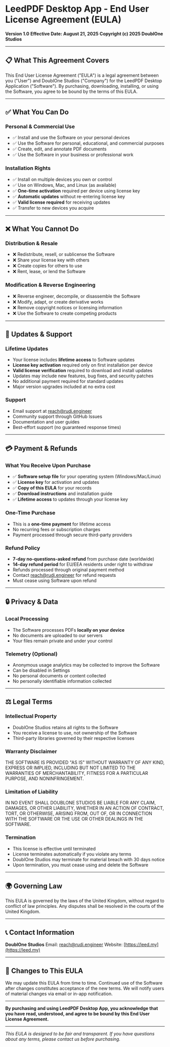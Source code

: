 # LeedPDF Desktop App - End User License Agreement (EULA)

**Version 1.0**
**Effective Date: August 21, 2025**
**Copyright (c) 2025 DoublOne Studios**

---

## 📋 **What This Agreement Covers**

This End User License Agreement ("EULA") is a legal agreement between you ("User") and DoublOne Studios ("Company") for the LeedPDF Desktop Application ("Software"). By purchasing, downloading, installing, or using the Software, you agree to be bound by the terms of this EULA.

---

## ✅ **What You Can Do**

### **Personal & Commercial Use**
- ✅ Install and use the Software on your personal devices
- ✅ Use the Software for personal, educational, and commercial purposes
- ✅ Create, edit, and annotate PDF documents
- ✅ Use the Software in your business or professional work

### **Installation Rights**
- ✅ Install on multiple devices you own or control
- ✅ Use on Windows, Mac, and Linux (as available)
- ✅ **One-time activation** required per device using license key
- ✅ **Automatic updates** without re-entering license key
- ✅ **Valid license required** for receiving updates
- ✅ Transfer to new devices you acquire

---

## ❌ **What You Cannot Do**

### **Distribution & Resale**
- ❌ Redistribute, resell, or sublicense the Software
- ❌ Share your license key with others
- ❌ Create copies for others to use
- ❌ Rent, lease, or lend the Software

### **Modification & Reverse Engineering**
- ❌ Reverse engineer, decompile, or disassemble the Software
- ❌ Modify, adapt, or create derivative works
- ❌ Remove copyright notices or licensing information
- ❌ Use the Software to create competing products

---

## 🔄 **Updates & Support**

### **Lifetime Updates**
- Your license includes **lifetime access** to Software updates
- **License key activation** required only on first installation per device
- **Valid license verification** required to download and install updates
- Updates may include new features, bug fixes, and security patches
- No additional payment required for standard updates
- Major version upgrades included at no extra cost

### **Support**
- Email support at [reach@rudi.engineer](mailto:reach@rudi.engineer)
- Community support through GitHub Issues
- Documentation and user guides
- Best-effort support (no guaranteed response times)

---

## 💳 **Payment & Refunds**

### **What You Receive Upon Purchase**
- ✅ **Software setup file** for your operating system (Windows/Mac/Linux)
- ✅ **License key** for activation and updates
- ✅ **Copy of this EULA** for your records
- ✅ **Download instructions** and installation guide
- ✅ **Lifetime access** to updates through your license key

### **One-Time Purchase**
- This is a **one-time payment** for lifetime access
- No recurring fees or subscription charges
- Payment processed through secure third-party providers

### **Refund Policy**
- **7-day no-questions-asked refund** from purchase date (worldwide)
- **14-day refund period** for EU/EEA residents under right to withdraw
- Refunds processed through original payment method
- Contact [reach@rudi.engineer](mailto:reach@rudi.engineer) for refund requests
- Must cease using Software upon refund

---

## 🔒 **Privacy & Data**

### **Local Processing**
- The Software processes PDFs **locally on your device**
- No documents are uploaded to our servers
- Your files remain private and under your control

### **Telemetry** (Optional)
- Anonymous usage analytics may be collected to improve the Software
- Can be disabled in Settings
- No personal documents or content collected
- No personally identifiable information collected

---

## ⚖️ **Legal Terms**

### **Intellectual Property**
- DoublOne Studios retains all rights to the Software
- You receive a license to use, not ownership of the Software
- Third-party libraries governed by their respective licenses

### **Warranty Disclaimer**
THE SOFTWARE IS PROVIDED "AS IS" WITHOUT WARRANTY OF ANY KIND, EXPRESS OR IMPLIED, INCLUDING BUT NOT LIMITED TO THE WARRANTIES OF MERCHANTABILITY, FITNESS FOR A PARTICULAR PURPOSE, AND NONINFRINGEMENT.

### **Limitation of Liability**
IN NO EVENT SHALL DOUBLONE STUDIOS BE LIABLE FOR ANY CLAIM, DAMAGES, OR OTHER LIABILITY, WHETHER IN AN ACTION OF CONTRACT, TORT, OR OTHERWISE, ARISING FROM, OUT OF, OR IN CONNECTION WITH THE SOFTWARE OR THE USE OR OTHER DEALINGS IN THE SOFTWARE.

### **Termination**
- This license is effective until terminated
- License terminates automatically if you violate any terms
- DoublOne Studios may terminate for material breach with 30 days notice
- Upon termination, you must cease using and delete the Software

---

## 🌍 **Governing Law**

This EULA is governed by the laws of the United Kingdom, without regard to conflict of law principles. Any disputes shall be resolved in the courts of the United Kingdom.

---

## 📞 **Contact Information**

**DoublOne Studios**
Email: [reach@rudi.engineer](mailto:reach@rudi.engineer)
Website: [https://leed.my](https://leed.my)

---

## 📝 **Changes to This EULA**

We may update this EULA from time to time. Continued use of the Software after changes constitutes acceptance of the new terms. We will notify users of material changes via email or in-app notification.

---

**By purchasing and using LeedPDF Desktop App, you acknowledge that you have read, understood, and agree to be bound by this End User License Agreement.**

---

*This EULA is designed to be fair and transparent. If you have questions about any terms, please contact us before purchasing.*
